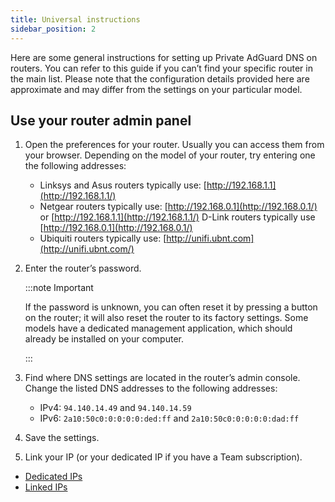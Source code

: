 ```yaml
---
title: Universal instructions
sidebar_position: 2
---
```


Here are some general instructions for setting up Private AdGuard DNS on routers. You can refer to this guide if you can’t find your specific router in the main list. Please note that the configuration details provided here are approximate and may differ from the settings on your particular model.

## Use your router admin panel

1. Open the preferences for your router. Usually you can access them from your browser. Depending on the model of your router, try entering one the following addresses:
    - Linksys and Asus routers typically use: [http://192.168.1.1](http://192.168.1.1/)
    - Netgear routers typically use: [http://192.168.0.1](http://192.168.0.1/) or [http://192.168.1.1](http://192.168.1.1/) D-Link routers typically use [http://192.168.0.1](http://192.168.0.1/)
    - Ubiquiti routers typically use: [http://unifi.ubnt.com](http://unifi.ubnt.com/)

2. Enter the router’s password.

    :::note Important

    If the password is unknown, you can often reset it by pressing a button on the router; it will also reset the router to its factory settings. Some models have a dedicated management application, which should already be installed on your computer.

    :::

3. Find where DNS settings are located in the router’s admin console. Change the listed DNS addresses to the following addresses:
    - IPv4: `94.140.14.49` and `94.140.14.59`
    - IPv6: `2a10:50c0:0:0:0:0:ded:ff` and `2a10:50c0:0:0:0:0:dad:ff`

4. Save the settings.

5. Link your IP (or your dedicated IP if you have a Team subscription).

- [Dedicated IPs](/private-dns/connect-devices/other-options/dedicated-ip.md)
- [Linked IPs](/private-dns/connect-devices/other-options/linked-ip.md)
